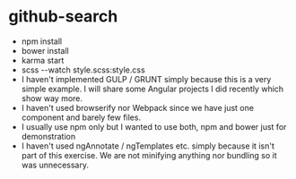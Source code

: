 # github-search

* npm install
* bower install
* karma start
* scss --watch style.scss:style.css
* I haven't implemented GULP / GRUNT simply because this is a very simple example. I will share some Angular projects I did recently which show way more.
* I haven't used browserify nor Webpack since we have just one component and barely few files.
* I usually use npm only but I wanted to use both, npm and bower just for demonstration
* I haven't used ngAnnotate / ngTemplates etc. simply because it isn't part of this exercise. We are not minifying anything nor bundling so it was unnecessary.
